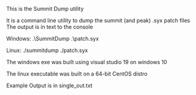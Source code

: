 This is the Summit Dump utility

It is a command line utility to dump the summit (and peak) .syx patch files
The output is in text to the console

Windows:  .\SummitDump .\patch.syx

Linux:    ./summitdump ./patch.syx

The windows exe was built using visual studio 19 on windows 10

The linux executable was built on a 64-bit CentOS distro

Example Output is in single_out.txt

